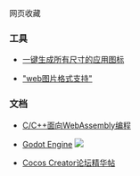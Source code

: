 网页收藏


### 工具
- [一键生成所有尺寸的应用图标](https://github.com/zhanghuanchong/icon-workshop)

- ["web图片格式支持"](https://toji.github.io/texture-tester/)


### 文档
- [C/C++面向WebAssembly编程](https://www.hellobit.com.cn/b/767368973)

- [Godot Engine](https://docs.godotengine.org/zh-cn/4.x/index.html#) ![](https://docs.godotengine.org/zh-cn/4.x/_static/docs_logo.svg)


- [Cocos Creator论坛精华帖](https://xj2e22fpu6.feishu.cn/docx/PU5Tdu8oHo1SbQxNOm8c2gWEnrg)
